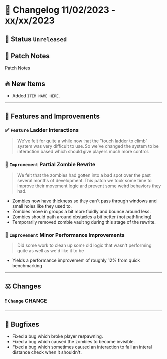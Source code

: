 # :bookmark_tabs:  Changelog 11/02/2023 - xx/xx/2023

## :red_circle: Status `Unreleased`
<!-- ## :green_circle: Status `Released` -->

## :speech_balloon: Patch Notes
Patch Notes

## :fire: New Items
- Added `ITEM NAME HERE`.

________

## :loudspeaker: Features and Improvements

### :white_check_mark: `Feature` Ladder Interactions
> We've felt for quite a while now that the "touch ladder to climb" system was very difficult to use.
> So we've changed the system to be interaction based which should give players much more control.

### :arrow_up_small: `Improvement` Partial Zombie Rewrite
> We felt that the zombies had gotten into a bad spot over the past several months of development.
> This patch we took some time to improve their movement logic and prevent some weird behaviors they had.
- Zombies now have thickness so they can't pass through windows and small holes like they used to.
- Zombies move in groups a bit more fluidly and bounce around less.
- Zombies should path around obstacles a bit better (not pathfinding)
- Temporarily removed zombie vaulting during this stage of the rewrite.

### :arrow_up_small: `Improvement` Minor Performance Improvements
> Did some work to clean up some old logic that wasn't performing quite as well as we'd like it to be.
- Yields a performance improvement of roughly 12% from quick benchmarking

________

## :balance_scale: Changes

### :exclamation: `Change` CHANGE

________

## :bug: Bugfixes
- Fixed a bug which broke player respawning.
- Fixed a bug which caused the zombies to become invisible.
- Fixed a bug which sometimes caused an interaction to fail an interal distance check when it shouldn't.
